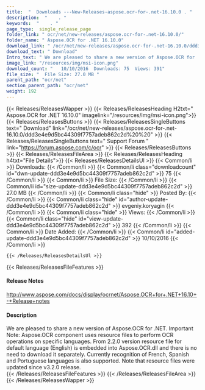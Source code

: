 ```yaml
---
title:  "  Downloads ---New-Releases-aspose.ocr-for-.net-16.10.0 . " 
description:  "    . " 
keywords:  "    . " 
page_type:  single_release_page
folder_link: " ocr/net/new-releases/aspose.ocr-for-.net-16.10.0/"
folder_name: " Aspose.OCR for .NET 16.10.0"
download_link: " /ocr/net/new-releases/aspose.ocr-for-.net-16.10.0/ddd3e4e9d5bc44309f7757adeb862c2d"
download_text: " Download"
Intro_text: " We are pleased to share a new version of Aspose.OCR for .NET. Important Note: As..."
image_link: "/resources/img/msi-icon.png"
download_count: "   10/10/2016  Downloads: 75  Views: 391"
file_size: "  File Size: 27.0 MB "
parent_path: "ocr/net"
section_parent_path: "ocr/net"
weight: 192
---
```


{{< Releases/ReleasesWapper >}}
  {{< Releases/ReleasesHeading H2txt=" Aspose.OCR for .NET 16.10.0" imagelink="/resources/img/msi-icon.png">}}
  {{< Releases/ReleasesButtons >}}
    {{< Releases/ReleasesSingleButtons text=" Download" link="/ocr/net/new-releases/aspose.ocr-for-.net-16.10.0/ddd3e4e9d5bc44309f7757adeb862c2d%20%20" >}}
    {{< Releases/ReleasesSingleButtons text=" Support Forum " link="https://forum.aspose.com/c/ocr" >}}
  {{< Releases/ReleasesButtons >}}
  {{< Releases/ReleasesFileArea >}}
    {{< Releases/ReleasesHeading h4txt="File Details">}}
    {{< Releases/ReleasesDetailsUl >}}
            {{< Common/li  >}} Downloads: {{< /Common/li >}} 
      {{< Common/li class="downloadcount" id="dwn-update-ddd3e4e9d5bc44309f7757adeb862c2d" >}} 75 {{< /Common/li >}} 
      {{< Common/li  >}} File Size: {{< /Common/li >}} 
      {{< Common/li id="size-update-ddd3e4e9d5bc44309f7757adeb862c2d" >}} 27.0 MB {{< /Common/li >}} 
      {{< Common/li  class="hide" >}} Posted By: {{< /Common/li >}} 
      {{< Common/li class="hide" id="author-update-ddd3e4e9d5bc44309f7757adeb862c2d" >}} evgeniy.koryagin {{< /Common/li >}} 
      {{< Common/li class="hide"  >}} Views: {{< /Common/li >}} 
      {{< Common/li class="hide" id="view-update-ddd3e4e9d5bc44309f7757adeb862c2d" >}} 392 {{< /Common/li >}} 
      {{< Common/li  >}} Date Added: {{< /Common/li >}} 
      {{< Common/li id="added-update-ddd3e4e9d5bc44309f7757adeb862c2d" >}} 10/10/2016 {{< /Common/li >}} 

    {{< /Releases/ReleasesDetailsUl >}}

  {{< Releases/ReleasesFileFeatures >}}
      <h4>Release Notes</h4><div><a href="http://www.aspose.com/docs/display/ocrnet/Aspose.OCR+for+.NET+16.10+-+Release+notes">http://www.aspose.com/docs/display/ocrnet/Aspose.OCR+for+.NET+16.10+-+Release+notes</a></div><h4>Description</h4><div class="HTMLDescription">We are pleased to share a new version of Aspose.OCR for .NET. Important Note: Aspose.OCR component uses resource files to perform OCR operations on specific languages. From 2.2.0 version resource file for default language (English) is embedded into Aspose.OCR.dll and there is no need to download it separately. Currently recognition of French, Spanish and Portuguese languages is also supported. Note that resource files were updated since v3.2.0 release.</div>
  {{< /Releases/ReleasesFileFeatures >}}
 {{< /Releases/ReleasesFileArea >}}
{{< /Releases/ReleasesWapper >}}



